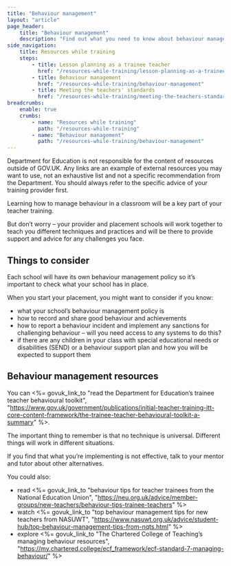 ```yaml
---
title: "Behaviour management"
layout: "article"
page_header:
    title: "Behaviour management"
    description: "Find out what you need to know about behaviour management as part of your teacher training along with links to resources and tips for new teachers."
side_navigation:
    title: Resources while training
    steps:
        - title: Lesson planning as a trainee teacher 
          href: "/resources-while-training/lesson-planning-as-a-trainee-teacher"
        - title: Behaviour management 
          href: "/resources-while-training/behaviour-management"
        - title: Meeting the teachers' standards 
          href: "/resources-while-training/meeting-the-teachers-standards"
breadcrumbs: 
    enable: true
    crumbs: 
        - name: "Resources while training"
          path: "/resources-while-training"
        - name: "Behaviour management"
          path: "/resources-while-training/behaviour-management"
---
```


<div class="govuk-inset-text">
  Department for Education is not responsible for the content of resources outside of GOV.UK. Any links are an example of external resources you may want to use, not an exhaustive list and not a specific recommendation from the Department. You should always refer to the specific advice of your training provider first.
</div>

Learning how to manage behaviour in a classroom will be a key part of your teacher training.

But don’t worry – your provider and placement schools will work together to teach you different techniques and practices and will be there to provide support and advice for any challenges you face.

## Things to consider
Each school will have its own behaviour management policy so it’s important to check what your school has in place.

When you start your placement, you might want to consider if you know:

- what your school’s behaviour management policy is
- how to record and share good behaviour and achievements
- how to report a behaviour incident and implement any sanctions for challenging behaviour – will you need access to any systems to do this?
- if there are any children in your class with special educational needs or disabilities (SEND) or a behaviour support plan and how you will be expected to support them

## Behaviour management resources
You can <%= govuk_link_to "read the Department for Education’s trainee teacher behavioural toolkit", "https://www.gov.uk/government/publications/initial-teacher-training-itt-core-content-framework/the-trainee-teacher-behavioural-toolkit-a-summary" %>.

The important thing to remember is that no technique is universal. Different things will work in different situations.

If you find that what you’re implementing is not effective, talk to your mentor and tutor about other alternatives.

You could also:

- read <%= govuk_link_to "behaviour tips for teacher trainees from the National Education Union", "https://neu.org.uk/advice/member-groups/new-teachers/behaviour-tips-trainee-teachers" %>
- watch <%= govuk_link_to "top behaviour management tips for new teachers from NASUWT", "https://www.nasuwt.org.uk/advice/student-hub/top-behaviour-management-tips-from-nqts.html" %>
- explore <%= govuk_link_to "The Chartered College of Teaching’s managing behaviour resources", "https://my.chartered.college/ecf_framework/ecf-standard-7-managing-behaviour/" %>
